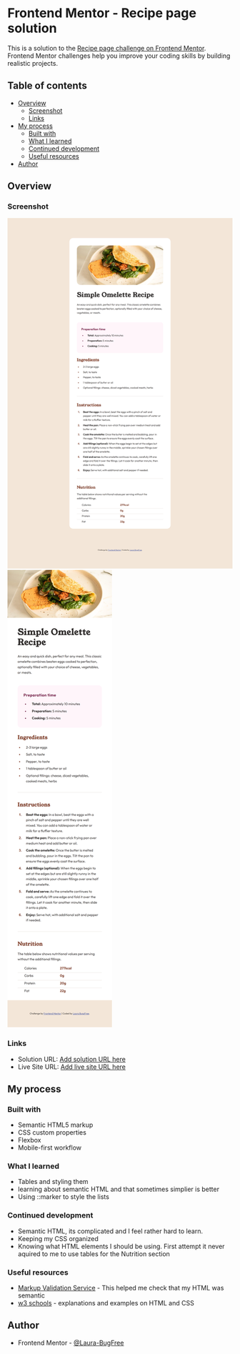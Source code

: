 # Frontend Mentor - Recipe page solution

This is a solution to the [Recipe page challenge on Frontend Mentor](https://www.frontendmentor.io/challenges/recipe-page-KiTsR8QQKm). Frontend Mentor challenges help you improve your coding skills by building realistic projects. 

## Table of contents

- [Overview](#overview)  
  - [Screenshot](#screenshot)
  - [Links](#links)
- [My process](#my-process)
  - [Built with](#built-with)
  - [What I learned](#what-i-learned)
  - [Continued development](#continued-development)
  - [Useful resources](#useful-resources)
- [Author](#author)

## Overview

### Screenshot

![Destop](./screenshots/desktop.png)
![Destop](./screenshots/mobile.png)

### Links

- Solution URL: [Add solution URL here](https://your-solution-url.com)
- Live Site URL: [Add live site URL here](https://your-live-site-url.com)

## My process

### Built with

- Semantic HTML5 markup
- CSS custom properties
- Flexbox
- Mobile-first workflow

### What I learned

- Tables and styling them
- learning about semantic HTML and that sometimes simplier is better
- Using ::marker to style the lists

### Continued development

- Semantic HTML, its complicated and I feel rather hard to learn.
- Keeping my CSS organized
- Knowing what HTML elements I should be using. First attempt it never aquired to me to use tables for the Nutrition section

### Useful resources

- [Markup Validation Service](https://validator.w3.org/) - This helped me check that my HTML was semantic
- [w3 schools](https://www.w3schools.com/) - explanations and examples on HTML and CSS

## Author

- Frontend Mentor - [@Laura-BugFree](https://www.frontendmentor.io/profile/Laura-Bugfree)


